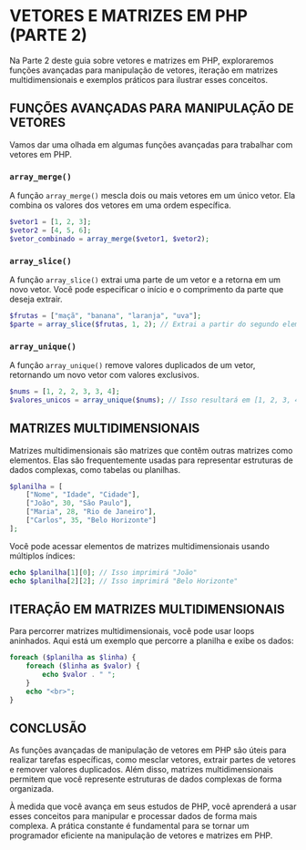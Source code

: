 # VETORES E MATRIZES EM PHP (PARTE 2)

Na Parte 2 deste guia sobre vetores e matrizes em PHP, exploraremos funções avançadas para manipulação de vetores, iteração em matrizes multidimensionais e exemplos práticos para ilustrar esses conceitos.

## FUNÇÕES AVANÇADAS PARA MANIPULAÇÃO DE VETORES
Vamos dar uma olhada em algumas funções avançadas para trabalhar com vetores em PHP.

### `array_merge()`
A função `array_merge()` mescla dois ou mais vetores em um único vetor. Ela combina os valores dos vetores em uma ordem específica.

```php
$vetor1 = [1, 2, 3];
$vetor2 = [4, 5, 6];
$vetor_combinado = array_merge($vetor1, $vetor2);
```

### `array_slice()`
A função `array_slice()` extrai uma parte de um vetor e a retorna em um novo vetor. Você pode especificar o início e o comprimento da parte que deseja extrair.

```php
$frutas = ["maçã", "banana", "laranja", "uva"];
$parte = array_slice($frutas, 1, 2); // Extrai a partir do segundo elemento e pega 2 elementos
```

### `array_unique()`
A função `array_unique()` remove valores duplicados de um vetor, retornando um novo vetor com valores exclusivos.

```php
$nums = [1, 2, 2, 3, 3, 4];
$valores_unicos = array_unique($nums); // Isso resultará em [1, 2, 3, 4]
```

## MATRIZES MULTIDIMENSIONAIS
Matrizes multidimensionais são matrizes que contêm outras matrizes como elementos. Elas são frequentemente usadas para representar estruturas de dados complexas, como tabelas ou planilhas.

```php
$planilha = [
    ["Nome", "Idade", "Cidade"],
    ["João", 30, "São Paulo"],
    ["Maria", 28, "Rio de Janeiro"],
    ["Carlos", 35, "Belo Horizonte"]
];
```

Você pode acessar elementos de matrizes multidimensionais usando múltiplos índices:

```php
echo $planilha[1][0]; // Isso imprimirá "João"
echo $planilha[2][2]; // Isso imprimirá "Belo Horizonte"
```

## ITERAÇÃO EM MATRIZES MULTIDIMENSIONAIS
Para percorrer matrizes multidimensionais, você pode usar loops aninhados. Aqui está um exemplo que percorre a planilha e exibe os dados:

```php
foreach ($planilha as $linha) {
    foreach ($linha as $valor) {
        echo $valor . " ";
    }
    echo "<br>";
}
```

## CONCLUSÃO
As funções avançadas de manipulação de vetores em PHP são úteis para realizar tarefas específicas, como mesclar vetores, extrair partes de vetores e remover valores duplicados. Além disso, matrizes multidimensionais permitem que você represente estruturas de dados complexas de forma organizada.

À medida que você avança em seus estudos de PHP, você aprenderá a usar esses conceitos para manipular e processar dados de forma mais complexa. A prática constante é fundamental para se tornar um programador eficiente na manipulação de vetores e matrizes em PHP.
